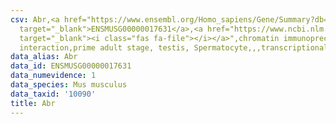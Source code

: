 ```yaml
---
csv: Abr,<a href="https://www.ensembl.org/Homo_sapiens/Gene/Summary?db=core;g=ENSMUSG00000017631"
  target="_blank">ENSMUSG00000017631</a>,<a href="https://www.ncbi.nlm.nih.gov/pubmed/25450459"
  target="_blank"><i class="fas fa-file"></i></a>",chromatin immunoprecipitation assay,direct
  interaction,prime adult stage, testis, Spermatocyte,,,transcriptional regulation,
data_alias: Abr
data_id: ENSMUSG00000017631
data_numevidence: 1
data_species: Mus musculus
data_taxid: '10090'
title: Abr
---
```

